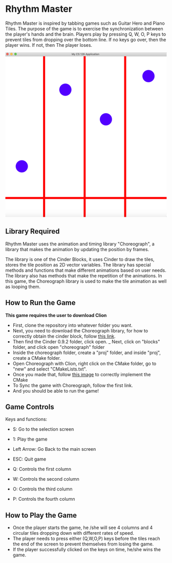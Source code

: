 # Rhythm Master
Rhythm Master is inspired by tabbing games such as Guitar Hero and Piano Tiles.
The purpose of the game is to exercise the synchronization between the player's hands
and the brain. Players play by pressing Q, W, O, P keys to prevent tiles from
dropping over the bottom line. If no keys go over, then the player wins. If not, then
The player loses.

![](resources/game.png)

## Library Required
Rhythm Master uses the animation and timing library "Choreograph", a library that
makes the animation by updating the position by frames.

The library is one of the Cinder Blocks, it uses Cinder to draw the tiles, stores 
the tile position as 2D vector variables. The library has special methods and functions
that make different animations based on user needs. The library also has methods that
make the repetition of the animations. In this game, the Choreograph library is used
to make the tile animation as well as looping them.

## How to Run the Game
**This game requires the user to download Clion**
- First, clone the repository into whatever folder you want.
- Next, you need to download the Choreograph library, for how to correctly obtain the cinder
block, follow [this link](https://courses.grainger.illinois.edu/cs126/sp2020/notes/cmake/).
- Then find the Cinder 0.9.2 folder, click open.
_ Next, click on "blocks" folder, and click open "choreograph" folder
- Inside the choreograph folder, create a "proj" folder, and inside "proj", create a CMake folder.
- Open Choreograph with Clion, right click on the CMake folder, go to "new" and select 
"CMakeLists.txt".
- Once you made that, follow [this image](resources/CMake.png) to correctly implement the CMake
- To Sync the game with Choreograph, follow the first link.
- And you should be able to run the game!

## Game Controls
Keys and functions:
- S: Go to the selection screen

- 1: Play the game
- Left Arrow: Go Back to the main screen
- ESC: Quit game
- Q: Controls the first column
- W: Controls the second column
- O: Controls the third column
- P: Controls the fourth column

## How to Play the Game
- Once the player starts the game, he /she will see 4 columns and 4 circular tiles dropping down
with different rates of speed.
- The player needs to press either (Q,W,O,P) keys before the tiles reach the end of the screen to
prevent themselves from losing the game.
- If the player successfully clicked on the keys on time, he/she wins the game.